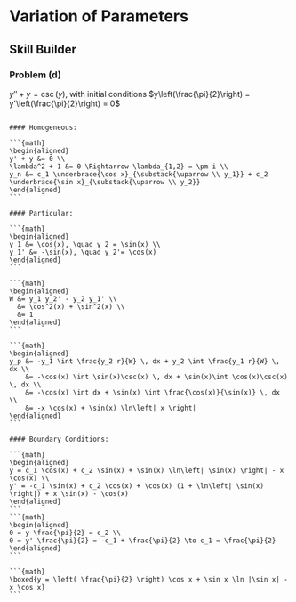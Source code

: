 # Variation of Parameters
## Skill Builder

### Problem (d)

$y'' + y = \csc(y)$, with initial conditions $y\left(\frac{\pi}{2}\right) = y'\left(\frac{\pi}{2}\right) = 0$

````{dropdown} Solution

#### Homogeneous:

```{math}
\begin{aligned}
y' + y &= 0 \\
\lambda^2 + 1 &= 0 \Rightarrow \lambda_{1,2} = \pm i \\
y_n &= c_1 \underbrace{\cos x}_{\substack{\uparrow \\ y_1}} + c_2 \underbrace{\sin x}_{\substack{\uparrow \\ y_2}}
\end{aligned}
```

#### Particular:

```{math}
\begin{aligned}
y_1 &= \cos(x), \quad y_2 = \sin(x) \\
y_1' &= -\sin(x), \quad y_2'= \cos(x)
\end{aligned}
```

```{math}
\begin{aligned}
W &= y_1 y_2' - y_2 y_1' \\
  &= \cos^2(x) + \sin^2(x) \\
  &= 1
\end{aligned}
```

```{math}
\begin{aligned}
y_p &= -y_1 \int \frac{y_2 r}{W} \, dx + y_2 \int \frac{y_1 r}{W} \, dx \\
    &= -\cos(x) \int \sin(x)\csc(x) \, dx + \sin(x)\int \cos(x)\csc(x) \, dx \\
    &= -\cos(x) \int dx + \sin(x) \int \frac{\cos(x)}{\sin(x)} \, dx \\
    &= -x \cos(x) + \sin(x) \ln\left| x \right|
\end{aligned}
```

#### Boundary Conditions:

```{math}
\begin{aligned}
y = c_1 \cos(x) + c_2 \sin(x) + \sin(x) \ln\left| \sin(x) \right| - x \cos(x) \\
y' = -c_1 \sin(x) + c_2 \cos(x) + \cos(x) (1 + \ln\left| \sin(x) \right|) + x \sin(x) - \cos(x)
\end{aligned}
```
```{math}
\begin{aligned}
0 = y \frac{\pi}{2} = c_2 \\
0 = y' \frac{\pi}{2} = -c_1 + \frac{\pi}{2} \to c_1 = \frac{\pi}{2}
\end{aligned}
```

```{math}
\boxed{y = \left( \frac{\pi}{2} \right) \cos x + \sin x \ln |\sin x| - x \cos x}
```